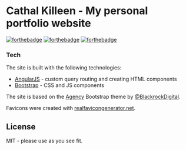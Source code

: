 # Cathal Killeen - My personal portfolio website

[![forthebadge](http://forthebadge.com/images/badges/uses-html.svg)](http://forthebadge.com)
[![forthebadge](http://forthebadge.com/images/badges/oooo-kill-em.svg)](http://forthebadge.com)
[![forthebadge](http://forthebadge.com/images/badges/60-percent-of-the-time-works-every-time.svg)](http://forthebadge.com)

### Tech

The site is built with the following technologies:

* [AngularJS] - custom query routing and creating HTML components
* [Bootstrap] - CSS and JS components

The site is based on the [Agency] Bootstrap theme by [@BlackrockDigital].

Favicons were created with [realfavicongenerator.net].

License
----
MIT - please use as you see fit.

   [Bootstrap]: <http://twitter.github.com/bootstrap/>
   [jQuery]: <http://jquery.com>
   [AngularJS]: <http://angularjs.org>
   [Gulp]: <http://gulpjs.com>
   [Agency]: <https://github.com/BlackrockDigital/startbootstrap-agency>
   [@BlackrockDigital]: <https://github.com/BlackrockDigital>
   [realfavicongenerator.net]: <http://realfavicongenerator.net/>
